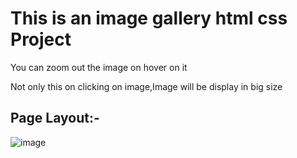 # This is an image gallery html css Project
You can zoom out the image on hover on it 

Not only this on clicking on image,Image  will be  display in big size  
## Page Layout:-

![image](https://user-images.githubusercontent.com/60498472/197373745-5b708353-a6a7-4c11-ba76-abac15bd7487.png)
